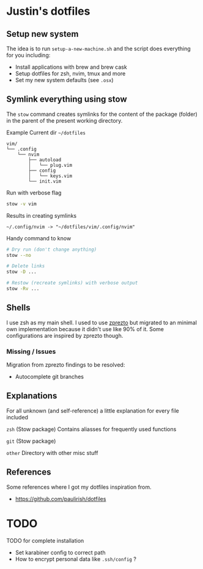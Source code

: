 # Justin's dotfiles


## Setup new system
The idea is to run `setup-a-new-machine.sh` and the script does everything for you including:
* Install applications with brew and brew cask
* Setup dotfiles for zsh, nvim, tmux and more
* Set my new system defaults (see `.osx`)

## Symlink everything using stow
The `stow` command creates symlinks for the content of the package (folder) in the parent of the present working directory.

Example
Current dir `~/dotfiles`
```
vim/
└── .config
    └── nvim
        ├── autoload
        │   └── plug.vim
        ├── config
        │   └── keys.vim
        └── init.vim
```

Run with verbose flag
```sh
stow -v vim
```

Results in creating symlinks
```
~/.config/nvim -> "~/dotfiles/vim/.config/nvim"
```


Handy command to know
```sh
# Dry run (don't change anything)
stow --no

# Delete links
stow -D ...

# Restow (recreate symlinks) with verbose output
stow -Rv ...
```

## Shells
I use zsh as my main shell. I used to use [zprezto](https://github.com/sorin-ionescu/prezto) but migrated to an minimal own implementation because it didn't use like 90% of it.
Some configurations are inspired by zprezto though.

### Missing / Issues
Migration from zprezto findings to be resolved:
- Autocomplete git branches


## Explanations
For all unknown (and self-reference) a little explanation for every file included

`zsh` (Stow package)
Contains aliasses for frequently used functions

`git` (Stow package)


`other`
Directory with other misc stuff


## References
Some references where I got my dotfiles inspiration from.

* https://github.com/paulirish/dotfiles

# TODO
TODO for complete installation

* Set karabiner config to correct path
* How to encrypt personal data like `.ssh/config` ?
